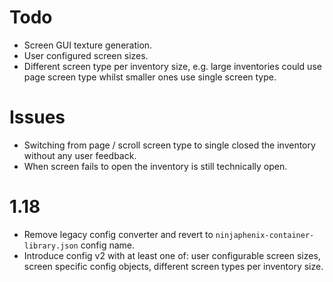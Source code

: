 # Todo
- Screen GUI texture generation.
- User configured screen sizes.
- Different screen type per inventory size, e.g. large inventories could use page screen type whilst smaller ones use single screen type.
# Issues
- Switching from page / scroll screen type to single closed the inventory without any user feedback.
- When screen fails to open the inventory is still technically open.
# 1.18
- Remove legacy config converter and revert to `ninjaphenix-container-library.json` config name.
- Introduce config v2 with at least one of: user configurable screen sizes, screen specific config objects, different screen types per inventory size.
